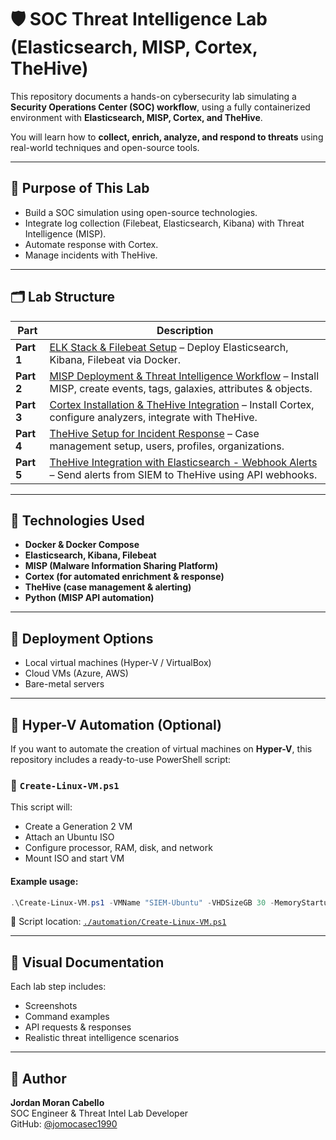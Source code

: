 
# 🛡️ SOC Threat Intelligence Lab (Elasticsearch, MISP, Cortex, TheHive)

This repository documents a hands-on cybersecurity lab simulating a **Security Operations Center (SOC) workflow**, using a fully containerized environment with **Elasticsearch, MISP, Cortex, and TheHive**.

You will learn how to **collect, enrich, analyze, and respond to threats** using real-world techniques and open-source tools.

---

## 🎯 Purpose of This Lab

- Build a SOC simulation using open-source technologies.
- Integrate log collection (Filebeat, Elasticsearch, Kibana) with Threat Intelligence (MISP).
- Automate response with Cortex.
- Manage incidents with TheHive.
  
---

## 🗂️ Lab Structure

| Part | Description |
|-------|-------------|
| **Part 1** | [ELK Stack & Filebeat Setup](./README.md) – Deploy Elasticsearch, Kibana, Filebeat via Docker. |
| **Part 2** | [MISP Deployment & Threat Intelligence Workflow](./misp/README.md) – Install MISP, create events, tags, galaxies, attributes & objects. |
| **Part 3** | [Cortex Installation & TheHive Integration](./cortex/README.md) – Install Cortex, configure analyzers, integrate with TheHive. |
| **Part 4** | [TheHive Setup for Incident Response](./thehive/README.md) – Case management setup, users, profiles, organizations. |
| **Part 5** | [TheHive Integration with Elasticsearch - Webhook Alerts](./thehiveintegration/README.md) – Send alerts from SIEM to TheHive using API webhooks. |

---

## 🧰 Technologies Used

- **Docker & Docker Compose**
- **Elasticsearch, Kibana, Filebeat**
- **MISP (Malware Information Sharing Platform)**
- **Cortex (for automated enrichment & response)**
- **TheHive (case management & alerting)**
- **Python (MISP API automation)**

---

## 🚀 Deployment Options

- Local virtual machines (Hyper-V / VirtualBox)
- Cloud VMs (Azure, AWS)
- Bare-metal servers

---

## 🧩 Hyper-V Automation (Optional)

If you want to automate the creation of virtual machines on **Hyper-V**, this repository includes a ready-to-use PowerShell script:

### 📄 `Create-Linux-VM.ps1`

This script will:

- Create a Generation 2 VM
- Attach an Ubuntu ISO
- Configure processor, RAM, disk, and network
- Mount ISO and start VM

#### Example usage:

```powershell
.\Create-Linux-VM.ps1 -VMName "SIEM-Ubuntu" -VHDSizeGB 30 -MemoryStartupBytes 4GB -ISOPath "C:\ISOs\ubuntu-22.04.iso"
```

📁 Script location: [`./automation/Create-Linux-VM.ps1`](./automation/Create-Linux-VM.ps1)

---

## 📸 Visual Documentation

Each lab step includes:
- Screenshots
- Command examples
- API requests & responses
- Realistic threat intelligence scenarios

---

## 📝 Author

**Jordan Moran Cabello**  
SOC Engineer & Threat Intel Lab Developer  
GitHub: [@jomocasec1990](https://github.com/jomocasec1990)
